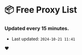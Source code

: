# :package: Free Proxy List
### Updated every 15 minutes.

- Last updated: `2024-10-21 11:41`

:heart:
